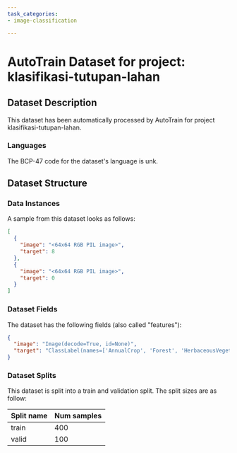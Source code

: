 ```yaml
---
task_categories:
- image-classification

---
```

# AutoTrain Dataset for project: klasifikasi-tutupan-lahan

## Dataset Description

This dataset has been automatically processed by AutoTrain for project klasifikasi-tutupan-lahan.

### Languages

The BCP-47 code for the dataset's language is unk.

## Dataset Structure

### Data Instances

A sample from this dataset looks as follows:

```json
[
  {
    "image": "<64x64 RGB PIL image>",
    "target": 8
  },
  {
    "image": "<64x64 RGB PIL image>",
    "target": 0
  }
]
```

### Dataset Fields

The dataset has the following fields (also called "features"):

```json
{
  "image": "Image(decode=True, id=None)",
  "target": "ClassLabel(names=['AnnualCrop', 'Forest', 'HerbaceousVegetation', 'Highway', 'Industrial', 'Pasture', 'PermanentCrop', 'Residential', 'River', 'SeaLake'], id=None)"
}
```

### Dataset Splits

This dataset is split into a train and validation split. The split sizes are as follow:

| Split name   | Num samples         |
| ------------ | ------------------- |
| train        | 400 |
| valid        | 100 |
